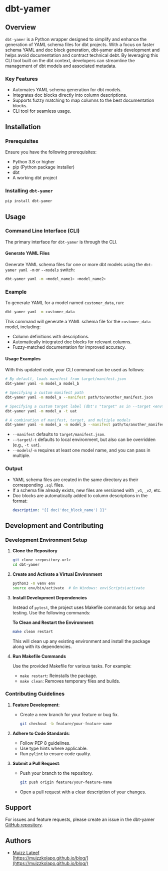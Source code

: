 # dbt-yamer

## Overview

`dbt-yamer` is a Python wrapper designed to simplify and enhance the generation of YAML schema files for dbt projects. With a focus on faster schema YAML and doc block generation, dbt-yamer aids development and helps avoid documentation and contract technical debt. By leveraging this CLI tool built on the dbt context, developers can streamline the management of dbt models and associated metadata.

### Key Features

- Automates YAML schema generation for dbt models.
- Integrates doc blocks directly into column descriptions.
- Supports fuzzy matching to map columns to the best documentation blocks.
- CLI tool for seamless usage.

## Installation

### Prerequisites

Ensure you have the following prerequisites:

- Python 3.8 or higher
- pip (Python package installer)
- dbt
- A working dbt project

### Installing `dbt-yamer`

```bash
pip install dbt-yamer
```

## Usage

### Command Line Interface (CLI)

The primary interface for `dbt-yamer` is through the CLI.

#### Generate YAML Files

Generate YAML schema files for one or more dbt models using the `dbt-yamer yaml -m` or `--models` switch:

```bash
dbt-yamer yaml -m <model_name1> <model_name2>
```

### Example

To generate YAML for a model named `customer_data`, run:

```bash
dbt-yamer yaml -m customer_data
```

This command will generate a YAML schema file for the `customer_data` model, including:

- Column definitions with descriptions.
- Automatically integrated doc blocks for relevant columns.
- Fuzzy-matched documentation for improved accuracy.

#### Usage Examples

With this updated code, your CLI command can be used as follows:

```bash
# By default, loads manifest from target/manifest.json
dbt-yamer yaml -m model_a model_b

# Specifying a custom manifest path
dbt-yamer yaml -m model_a --manifest path/to/another_manifest.json

# Specifying a custom target label (dbt's "target" as in --target <env>)
dbt-yamer yaml -m model_a -t uat

# A combination of manifest, target, and multiple models
dbt-yamer yaml -m model_a -m model_b --manifest path/to/another_manifest.json -t uat
```

- `--manifest` defaults to `target/manifest.json`.
- `--target`/`-t` defaults to local environment, but also can be overridden (e.g., `-t uat`).
- `--models`/`-m` requires at least one model name, and you can pass in multiple.

### Output

- YAML schema files are created in the same directory as their corresponding `.sql` files.
- If a schema file already exists, new files are versioned with `_v1`, `_v2`, etc.
- Doc blocks are automatically added to column descriptions in the format:
  ```yaml
  description: "{{ doc('doc_block_name') }}"
  ```

## Development and Contributing

### Development Environment Setup

1. **Clone the Repository**

   ```bash
   git clone <repository-url>
   cd dbt-yamer
   ```

2. **Create and Activate a Virtual Environment**

   ```bash
   python3 -m venv env
   source env/bin/activate  # On Windows: env\Scripts\activate
   ```

3. **Install Development Dependencies**

   Instead of `pytest`, the project uses Makefile commands for setup and testing. Use the following commands:

   **To Clean and Restart the Environment**:

   ```bash
   make clean restart
   ```

   This will clean up any existing environment and install the package along with its dependencies.

4. **Run Makefile Commands**

   Use the provided Makefile for various tasks. For example:

   - `make restart`: Reinstalls the package.
   - `make clean`: Removes temporary files and builds.

### Contributing Guidelines

1. **Feature Development**:

   - Create a new branch for your feature or bug fix.

     ```bash
     git checkout -b feature/your-feature-name
     ```

2. **Adhere to Code Standards**:

   - Follow PEP 8 guidelines.
   - Use type hints where applicable.
   - Run `pylint` to ensure code quality.

3. **Submit a Pull Request**:

   - Push your branch to the repository.

     ```bash
     git push origin feature/your-feature-name
     ```

   - Open a pull request with a clear description of your changes.

## Support

For issues and feature requests, please create an issue in the dbt-yamer  [GitHub repository](https://github.com/Muizzkolapo/dbt-yamer/issues).

## Authors

- [Muizz Lateef](mailto:lateefmuizz@gmail.com)  
  [https://muizzkolapo.github.io/blog/](https://muizzkolapo.github.io/blog/)
  
